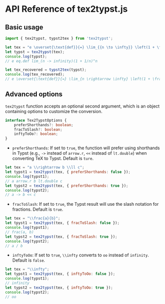 # API Reference of tex2typst.js

## Basic usage

```javascript
import { tex2typst, typst2tex } from 'tex2typst';

let tex = "e \overset{\text{def}}{=} \lim_{{n \to \infty}} \left(1 + \frac{1}{n}\right)^n";
let typst = tex2typst(tex);
console.log(typst);
// e eq.def lim_(n -> infinity)(1 + 1/n)^n

let tex_recovered = typst2tex(typst);
console.log(tex_recovered);
// e \overset{\text{def}}{=} \lim_{n \rightarrow \infty} \left(1 + \frac{1}{n} \right)^n
```

## Advanced options

`tex2typst` function accepts an optional second argument, which is an object containing options to customize the conversion.

```typescript
interface Tex2TypstOptions {
    preferShorthands?: boolean;
    fracToSlash?: boolean;
    inftyToOo?: boolean;
}
```

- `preferShorthands`: If set to `true`, the function will prefer using shorthands in Typst (e.g., `->` instead of `arrow.r`, `<<` instead of `lt.double`) when converting TeX to Typst. Default is `ture`.

```javascript
let tex = "a \\rightarrow b \\ll c";
let typst1 = tex2typst(tex, { preferShorthands: false });
console.log(typst1);
// a arrow.r b lt.double c
let typst2 = tex2typst(tex, { preferShorthands: true });
console.log(typst2);
// a -> b << c
```

- `fracToSlash`: If set to `true`, the Typst result will use the slash notation for fractions. Default is `true`.

```javascript
let tex = "\\frac{a}{b}";
let tpyst1 = tex2typst(tex, { fracToSlash: false });
console.log(typst1);
// frac(a, b)
let typst2 = tex2typst(tex, { fracToSlash: true });
console.log(typst2);
// a / b
```

- `inftyToOo`: If set to `true`, `\\infty` converts to `oo` instead of `infinity`. Default is `false`.

```javascript
let tex = "\\infty";
let typst1 = tex2typst(tex, { inftyToOo: false });
console.log(typst1);
// infinity
let typst2 = tex2typst(tex, { inftyToOo: true });
console.log(typst2);
// oo
```

